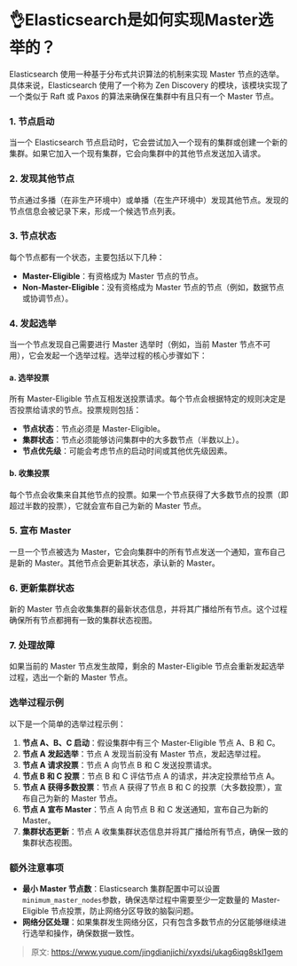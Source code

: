 # 👌Elasticsearch是如何实现Master选举的？

Elasticsearch 使用一种基于分布式共识算法的机制来实现 Master 节点的选举。具体来说，Elasticsearch 使用了一个称为 Zen Discovery 的模块，该模块实现了一个类似于 Raft 或 Paxos 的算法来确保在集群中有且只有一个 Master 节点。

### 1. 节点启动
当一个 Elasticsearch 节点启动时，它会尝试加入一个现有的集群或创建一个新的集群。如果它加入一个现有集群，它会向集群中的其他节点发送加入请求。

### 2. 发现其他节点
节点通过多播（在非生产环境中）或单播（在生产环境中）发现其他节点。发现的节点信息会被记录下来，形成一个候选节点列表。

### 3. 节点状态
每个节点都有一个状态，主要包括以下几种：

+ **Master-Eligible**：有资格成为 Master 节点的节点。
+ **Non-Master-Eligible**：没有资格成为 Master 节点的节点（例如，数据节点或协调节点）。

### 4. 发起选举
当一个节点发现自己需要进行 Master 选举时（例如，当前 Master 节点不可用），它会发起一个选举过程。选举过程的核心步骤如下：

#### a. 选举投票
所有 Master-Eligible 节点互相发送投票请求。每个节点会根据特定的规则决定是否投票给请求的节点。投票规则包括：

+ **节点状态**：节点必须是 Master-Eligible。
+ **集群状态**：节点必须能够访问集群中的大多数节点（半数以上）。
+ **节点优先级**：可能会考虑节点的启动时间或其他优先级因素。

#### b. 收集投票
每个节点会收集来自其他节点的投票。如果一个节点获得了大多数节点的投票（即超过半数的投票），它就会宣布自己为新的 Master 节点。

### 5. 宣布 Master
一旦一个节点被选为 Master，它会向集群中的所有节点发送一个通知，宣布自己是新的 Master。其他节点会更新其状态，承认新的 Master。

### 6. 更新集群状态
新的 Master 节点会收集集群的最新状态信息，并将其广播给所有节点。这个过程确保所有节点都拥有一致的集群状态视图。

### 7. 处理故障
如果当前的 Master 节点发生故障，剩余的 Master-Eligible 节点会重新发起选举过程，选出一个新的 Master 节点。

### 选举过程示例
以下是一个简单的选举过程示例：

1. **节点 A、B、C 启动**：假设集群中有三个 Master-Eligible 节点 A、B 和 C。
2. **节点 A 发起选举**：节点 A 发现当前没有 Master 节点，发起选举过程。
3. **节点 A 请求投票**：节点 A 向节点 B 和 C 发送投票请求。
4. **节点 B 和 C 投票**：节点 B 和 C 评估节点 A 的请求，并决定投票给节点 A。
5. **节点 A 获得多数投票**：节点 A 获得了节点 B 和 C 的投票（大多数投票），宣布自己为新的 Master 节点。
6. **节点 A 宣布 Master**：节点 A 向节点 B 和 C 发送通知，宣布自己为新的 Master。
7. **集群状态更新**：节点 A 收集集群状态信息并将其广播给所有节点，确保一致的集群状态视图。

### 额外注意事项
+ **最小 Master 节点数**：Elasticsearch 集群配置中可以设置`minimum_master_nodes`参数，确保选举过程中需要至少一定数量的 Master-Eligible 节点投票，防止网络分区导致的脑裂问题。
+ **网络分区处理**：如果集群发生网络分区，只有包含多数节点的分区能够继续进行选举和操作，确保数据一致性。



> 原文: <https://www.yuque.com/jingdianjichi/xyxdsi/ukag6iqg8skl1gem>